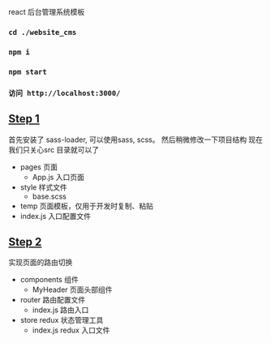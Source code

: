 react 后台管理系统模板
### `cd ./website_cms`
### `npm i`
### `npm start`
### `访问 http://localhost:3000/`

## [Step 1](https://github.com/ww028/website_cms/tree/step_1)
首先安装了 sass-loader, 可以使用sass, scss。
然后稍微修改一下项目结构
现在我们只关心src 目录就可以了
+ pages 页面
    + App.js 入口页面
+ style 样式文件
    + base.scss
+ temp 页面模板，仅用于开发时复制、粘贴
+ index.js 入口配置文件

## [Step 2](https://github.com/ww028/website_cms/tree/step_2)
实现页面的路由切换
+ components 组件
    + MyHeader 页面头部组件
+ router 路由配置文件
    + index.js 路由入口
+ store redux 状态管理工具
    + index.js redux 入口文件

